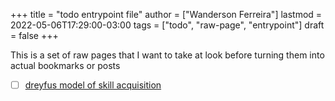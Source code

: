 +++
title = "todo entrypoint file"
author = ["Wanderson Ferreira"]
lastmod = 2022-05-06T17:29:00-03:00
tags = ["todo", "raw-page", "entrypoint"]
draft = false
+++

This is a set of raw pages that I want to take at look before turning them into
actual bookmarks or posts

-   [ ] [dreyfus model of skill acquisition](https://en.wikipedia.org/wiki/Dreyfus_model_of_skill_acquisition)
